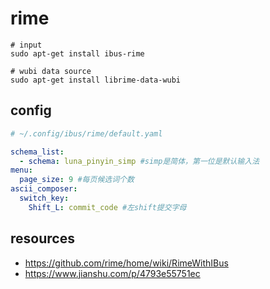 # rime

```shell
# input
sudo apt-get install ibus-rime

# wubi data source
sudo apt-get install librime-data-wubi
```
## config
```yaml
# ~/.config/ibus/rime/default.yaml

schema_list:   
  - schema: luna_pinyin_simp #simp是简体，第一位是默认输入法 
menu:
  page_size: 9 #每页候选词个数
ascii_composer:
  switch_key:
    Shift_L: commit_code #左shift提交字母
```

## resources
- https://github.com/rime/home/wiki/RimeWithIBus
- https://www.jianshu.com/p/4793e55751ec
